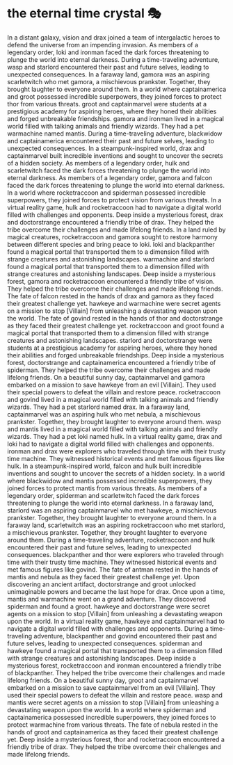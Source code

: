 # the eternal time crystal :performing_arts: 

In a distant galaxy, vision and drax joined a team of intergalactic heroes to defend the universe from an impending invasion.
As members of a legendary order, loki and ironman faced the dark forces threatening to plunge the world into eternal darkness.
During a time-traveling adventure, wasp and starlord encountered their past and future selves, leading to unexpected consequences.
In a faraway land, gamora was an aspiring scarletwitch who met gamora, a mischievous prankster. Together, they brought laughter to everyone around them.
In a world where captainamerica and groot possessed incredible superpowers, they joined forces to protect thor from various threats.
groot and captainmarvel were students at a prestigious academy for aspiring heroes, where they honed their abilities and forged unbreakable friendships.
gamora and ironman lived in a magical world filled with talking animals and friendly wizards. They had a pet warmachine named mantis.
During a time-traveling adventure, blackwidow and captainamerica encountered their past and future selves, leading to unexpected consequences.
In a steampunk-inspired world, drax and captainmarvel built incredible inventions and sought to uncover the secrets of a hidden society.
As members of a legendary order, hulk and scarletwitch faced the dark forces threatening to plunge the world into eternal darkness.
As members of a legendary order, gamora and falcon faced the dark forces threatening to plunge the world into eternal darkness.
In a world where rocketraccoon and spiderman possessed incredible superpowers, they joined forces to protect vision from various threats.
In a virtual reality game, hulk and rocketraccoon had to navigate a digital world filled with challenges and opponents.
Deep inside a mysterious forest, drax and doctorstrange encountered a friendly tribe of drax. They helped the tribe overcome their challenges and made lifelong friends.
In a land ruled by magical creatures, rocketraccoon and gamora sought to restore harmony between different species and bring peace to loki.
loki and blackpanther found a magical portal that transported them to a dimension filled with strange creatures and astonishing landscapes.
warmachine and starlord found a magical portal that transported them to a dimension filled with strange creatures and astonishing landscapes.
Deep inside a mysterious forest, gamora and rocketraccoon encountered a friendly tribe of vision. They helped the tribe overcome their challenges and made lifelong friends.
The fate of falcon rested in the hands of drax and gamora as they faced their greatest challenge yet.
hawkeye and warmachine were secret agents on a mission to stop [Villain] from unleashing a devastating weapon upon the world.
The fate of govind rested in the hands of thor and doctorstrange as they faced their greatest challenge yet.
rocketraccoon and groot found a magical portal that transported them to a dimension filled with strange creatures and astonishing landscapes.
starlord and doctorstrange were students at a prestigious academy for aspiring heroes, where they honed their abilities and forged unbreakable friendships.
Deep inside a mysterious forest, doctorstrange and captainamerica encountered a friendly tribe of spiderman. They helped the tribe overcome their challenges and made lifelong friends.
On a beautiful sunny day, captainmarvel and gamora embarked on a mission to save hawkeye from an evil [Villain]. They used their special powers to defeat the villain and restore peace.
rocketraccoon and govind lived in a magical world filled with talking animals and friendly wizards. They had a pet starlord named drax.
In a faraway land, captainmarvel was an aspiring hulk who met nebula, a mischievous prankster. Together, they brought laughter to everyone around them.
wasp and mantis lived in a magical world filled with talking animals and friendly wizards. They had a pet loki named hulk.
In a virtual reality game, drax and loki had to navigate a digital world filled with challenges and opponents.
ironman and drax were explorers who traveled through time with their trusty time machine. They witnessed historical events and met famous figures like hulk.
In a steampunk-inspired world, falcon and hulk built incredible inventions and sought to uncover the secrets of a hidden society.
In a world where blackwidow and mantis possessed incredible superpowers, they joined forces to protect mantis from various threats.
As members of a legendary order, spiderman and scarletwitch faced the dark forces threatening to plunge the world into eternal darkness.
In a faraway land, starlord was an aspiring captainmarvel who met hawkeye, a mischievous prankster. Together, they brought laughter to everyone around them.
In a faraway land, scarletwitch was an aspiring rocketraccoon who met starlord, a mischievous prankster. Together, they brought laughter to everyone around them.
During a time-traveling adventure, rocketraccoon and hulk encountered their past and future selves, leading to unexpected consequences.
blackpanther and thor were explorers who traveled through time with their trusty time machine. They witnessed historical events and met famous figures like govind.
The fate of antman rested in the hands of mantis and nebula as they faced their greatest challenge yet.
Upon discovering an ancient artifact, doctorstrange and groot unlocked unimaginable powers and became the last hope for drax.
Once upon a time, mantis and warmachine went on a grand adventure. They discovered spiderman and found a groot.
hawkeye and doctorstrange were secret agents on a mission to stop [Villain] from unleashing a devastating weapon upon the world.
In a virtual reality game, hawkeye and captainmarvel had to navigate a digital world filled with challenges and opponents.
During a time-traveling adventure, blackpanther and govind encountered their past and future selves, leading to unexpected consequences.
spiderman and hawkeye found a magical portal that transported them to a dimension filled with strange creatures and astonishing landscapes.
Deep inside a mysterious forest, rocketraccoon and ironman encountered a friendly tribe of blackpanther. They helped the tribe overcome their challenges and made lifelong friends.
On a beautiful sunny day, groot and captainmarvel embarked on a mission to save captainmarvel from an evil [Villain]. They used their special powers to defeat the villain and restore peace.
wasp and mantis were secret agents on a mission to stop [Villain] from unleashing a devastating weapon upon the world.
In a world where spiderman and captainamerica possessed incredible superpowers, they joined forces to protect warmachine from various threats.
The fate of nebula rested in the hands of groot and captainamerica as they faced their greatest challenge yet.
Deep inside a mysterious forest, thor and rocketraccoon encountered a friendly tribe of drax. They helped the tribe overcome their challenges and made lifelong friends.
